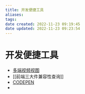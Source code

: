 ```yaml
---
title: 开发便捷工具
aliases: 
tags: 
date created: 2022-11-23 09:19:45
date updated: 2022-11-23 09:23:54
---
```


# 开发便捷工具

 - [多端视频视图](https://responsively.app/)
 - [[前端三大件兼容性查询]]
 - [CODEPEN](https://codepen.io/)
 - 